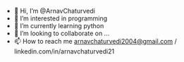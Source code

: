 - 👋 Hi, I’m @ArnavChaturvedi
- 👀 I’m interested in programming
- 🌱 I’m currently learning python
- 💞️ I’m looking to collaborate on ...
- 📫 How to reach me arnavchaturvedi2004@gmail.com /  linkedin.com/in/arnavchaturvedi21

<!---
ArnavChat/ArnavChat is a ✨ special ✨ repository because its `README.md` (this file) appears on your GitHub profile.
You can click the Preview link to take a look at your changes.
--->
